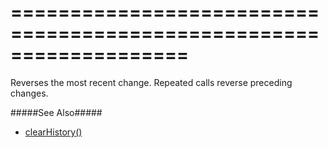 ===================================================================
===================================================================

<!--shortDescription-->
Reverses the most recent change. Repeated calls reverse preceding changes.
<!--/shortDescription-->

<!--fullDescription-->
#####See Also#####
- [clearHistory()](/Documentation/ApiReference/UI_Widgets/dxHtmlEditor/Methods/#clearHistory)
<!--/fullDescription-->